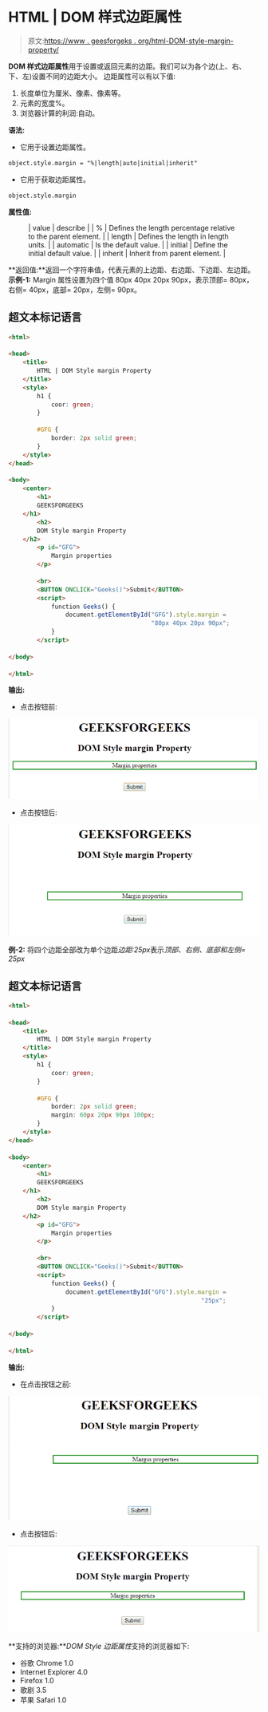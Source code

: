 # HTML | DOM 样式边距属性

> 原文:[https://www . geesforgeks . org/html-DOM-style-margin-property/](https://www.geeksforgeeks.org/html-dom-style-margin-property/)

**DOM 样式边距属性**用于设置或返回元素的边距。我们可以为各个边(上、右、下、左)设置不同的边距大小。
边距属性可以有以下值:

1.  长度单位为厘米、像素、像素等。
2.  元素的宽度%。
3.  浏览器计算的利润:自动。

**语法:**

*   它用于设置边距属性。

```html
object.style.margin = "%|length|auto|initial|inherit" 
```

*   它用于获取边距属性。

```html
object.style.margin 
```

**属性值:**

<figure class="table">

| value | describe |
| % | Defines the length percentage relative to the parent element. |
| length | Defines the length in length units. |
| automatic | Is the default value. |
| initial | Define the initial default value. |
| inherit | Inherit from parent element. |

</figure>

**返回值:**返回一个字符串值，代表元素的上边距、右边距、下边距、左边距。
**示例-1:** Margin 属性设置为四个值 80px 40px 20px 90px，表示顶部= 80px，
右侧= 40px，底部= 20px，左侧= 90px。

## 超文本标记语言

```html
<html>

<head>
    <title>
        HTML | DOM Style margin Property
    </title>
    <style>
        h1 {
            coor: green;
        }

        #GFG {
            border: 2px solid green;
        }
    </style>
</head>

<body>
    <center>
        <h1>
        GEEKSFORGEEKS
    </h1>
        <h2>
        DOM Style margin Property
    </h2>
        <p id="GFG">
            Margin properties
        </p>

        <br>
        <BUTTON ONCLICK="Geeks()">Submit</BUTTON>
        <script>
            function Geeks() {
                document.getElementById("GFG").style.margin =
                                        "80px 40px 20px 90px";
            }
        </script>

</body>

</html>                                
```

**输出:**

*   点击按钮前:

![](img/f0c62c8fc41bc187bf92f9b706f7d3b7.png)

*   点击按钮后:

![](img/68e5332399213e45b4a9674559c5a9c0.png)

**例-2:** 将四个边距全部改为单个边距*边距:25px*表示*顶部、右侧、底部和左侧= 25px*

## 超文本标记语言

```html
<html>

<head>
    <title>
        HTML | DOM Style margin Property
    </title>
    <style>
        h1 {
            coor: green;
        }

        #GFG {
            border: 2px solid green;
            margin: 60px 20px 90px 100px;
        }
    </style>
</head>

<body>
    <center>
        <h1>
        GEEKSFORGEEKS
    </h1>
        <h2>
        DOM Style margin Property
    </h2>
        <p id="GFG">
            Margin properties
        </p>

        <br>
        <BUTTON ONCLICK="Geeks()">Submit</BUTTON>
        <script>
            function Geeks() {
                document.getElementById("GFG").style.margin =
                                                      "25px";
            }
        </script>

</body>

</html>

```

**输出:**

*   在点击按钮之前:

![](img/a02f2a9a2e1d97b3a2a260e324a31168.png)

*   点击按钮后:

![](img/39b2458f2d8e9eda93dbf71010ec739e.png)

**支持的浏览器:***DOM Style 边距属性*支持的浏览器如下:

*   谷歌 Chrome 1.0
*   Internet Explorer 4.0
*   Firefox 1.0
*   歌剧 3.5
*   苹果 Safari 1.0